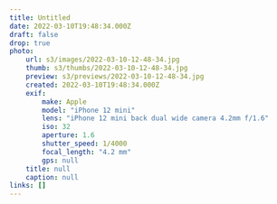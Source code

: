 ```yaml
---
title: Untitled
date: 2022-03-10T19:48:34.000Z
draft: false
drop: true
photo:
    url: s3/images/2022-03-10-12-48-34.jpg
    thumb: s3/thumbs/2022-03-10-12-48-34.jpg
    preview: s3/previews/2022-03-10-12-48-34.jpg
    created: 2022-03-10T19:48:34.000Z
    exif:
        make: Apple
        model: "iPhone 12 mini"
        lens: "iPhone 12 mini back dual wide camera 4.2mm f/1.6"
        iso: 32
        aperture: 1.6
        shutter_speed: 1/4000
        focal_length: "4.2 mm"
        gps: null
    title: null
    caption: null
links: []
---
```

